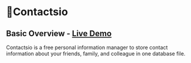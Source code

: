 # 📝Contactsio

## Basic Overview - [Live Demo](https://blooming-oasis-81128.herokuapp.com/login)

Contactsio is a free personal information manager to store contact information about your friends, family, and colleague in one database file.